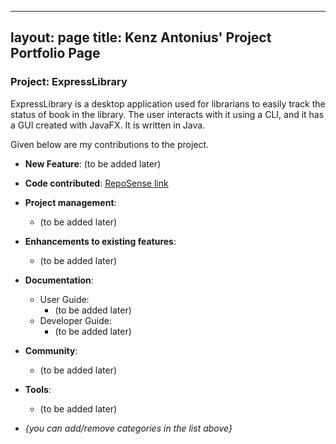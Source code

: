 ---
layout: page
title: Kenz Antonius' Project Portfolio Page
 ---

### Project: ExpressLibrary

ExpressLibrary is a desktop application used for librarians to easily track the status of book in the library. The user interacts with it using a CLI, and it has a GUI created with JavaFX. It is written in Java.

Given below are my contributions to the project.

* **New Feature**: (to be added later)

* **Code contributed**: [RepoSense link]()

* **Project management**:
  * (to be added later)

* **Enhancements to existing features**:
  * (to be added later)

* **Documentation**:
  * User Guide:
    * (to be added later)
  * Developer Guide:
    * (to be added later)

* **Community**:
  * (to be added later)

* **Tools**:
  * (to be added later)

* _{you can add/remove categories in the list above}_